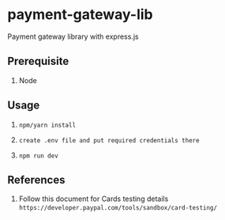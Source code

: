 # payment-gateway-lib

Payment gateway library with express.js

## Prerequisite

1. Node

## Usage

1. `npm/yarn install`

2. `create .env file and put required credentials there`

3. `npm run dev`

## References

1. Follow this document for Cards testing details
   `https://developer.paypal.com/tools/sandbox/card-testing/`
